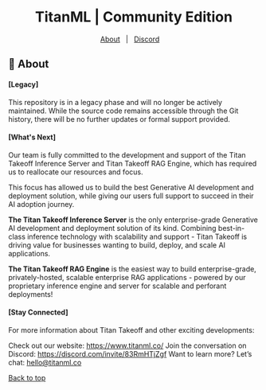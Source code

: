 <h1 align="center">TitanML | Community Edition</h1>


<p align="center">
  <a href="#dart-about">About</a> &#xa0; | &#xa0; 
  <a href="https://discord.com/invite/SDnUJSPg7t">Discord</a> &#xa0; &#xa0;
</p>

## :dart: About ##

#### [Legacy] 
This repository is in a legacy phase and will no longer be actively maintained. While the source code remains accessible through the Git history, there will be no further updates or formal support provided.

#### [What's Next] 
Our team is fully committed to the development and support of the Titan Takeoff Inference Server and Titan Takeoff RAG Engine, which has required us to reallocate our resources and focus. 

This focus has allowed us to build the best Generative AI development and deployment solution, while giving our users full support to succeed in their AI adoption journey. 

**The Titan Takeoff Inference Server** is the only enterprise-grade Generative AI development and deployment solution of its kind. Combining best-in-class inference technology with scalability and support - Titan Takeoff is driving value for businesses wanting to build, deploy, and scale AI applications. 

**The Titan Takeoff RAG Engine** is the easiest way to build enterprise-grade, privately-hosted, scalable enterprise RAG applications - powered by our proprietary inference engine and server for scalable and perforant deployments!

#### [Stay Connected]

For more information about Titan Takeoff and other exciting developments:

Check out our website: https://www.titanml.co/
Join the conversation on Discord: https://discord.com/invite/83RmHTjZgf
Want to learn more? Let’s chat: hello@titanml.co


<a href="#top">Back to top</a>
